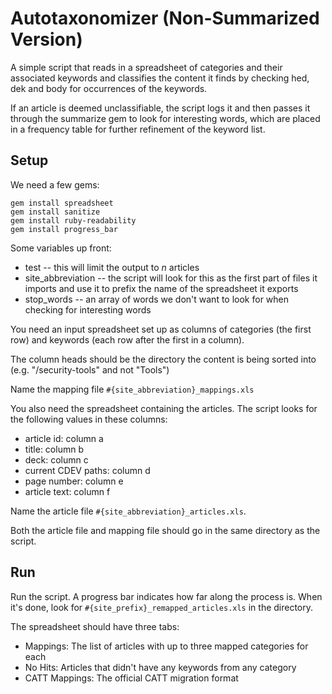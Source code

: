 # Autotaxonomizer (Non-Summarized Version)

A simple script that reads in a spreadsheet of categories and their associated keywords and classifies the content it finds by checking hed, dek and body for occurrences of the keywords.

If an article is deemed unclassifiable, the script logs it and then passes it through the summarize gem to look for interesting words, which are placed in a frequency table for further refinement of the keyword list.

## Setup

We need a few gems:

`gem install spreadsheet`  
`gem install sanitize`  
`gem install ruby-readability`  
`gem install progress_bar`  


Some variables up front:

* test -- this will limit the output to _n_ articles
* site_abbreviation -- the script will look for this as the first part of files it imports and use it to prefix the name of the spreadsheet it exports
* stop_words -- an array of words we don't want to look for when checking for interesting words

You need an input spreadsheet set up as columns of categories (the first row) and keywords (each row after the first in a column). 

The column heads should be the directory the content is being sorted into (e.g. "/security-tools" and not "Tools")

Name the mapping file `#{site_abbreviation}_mappings.xls` 

You also need the spreadsheet containing the articles. The script looks for the following values in these columns:

* article id: column a
* title: column b
* deck: column c
* current CDEV paths: column d
* page number: column e
* article text: column f

Name the article file `#{site_abbreviation}_articles.xls`. 

Both the article file and mapping file should go in the same directory as the script.

## Run

Run the script. A progress bar indicates how far along the process is. When it's done, look for `#{site_prefix}_remapped_articles.xls` in the directory.

The spreadsheet should have three tabs:

* Mappings: The list of articles with up to three mapped categories for each
* No Hits: Articles that didn't have any keywords from any category
* CATT Mappings: The official CATT migration format 

